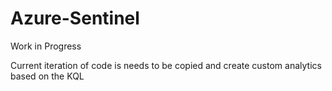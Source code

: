 # Azure-Sentinel
Work in Progress

Current iteration of code is needs to be copied and create custom analytics based on the KQL
